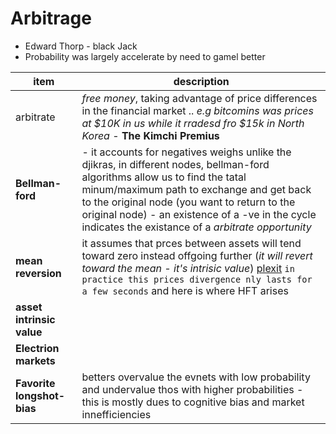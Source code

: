 # Arbitrage
- Edward Thorp - black Jack 
- Probability was largely accelerate by need to gamel better

item | description
--- | --- 
arbitrate | *free money*, taking advantage of price differences in the financial market .. *e.g bitcomins was prices at $10K in us while it rradesd fro $15k in North Korea* - **The Kimchi Premius**
**Bellman-ford** | - it accounts for negatives weighs unlike the djikras, in different nodes, bellman-ford algorithms allow us to find the tatal minum/maximum path to exchange and get back to the original node (you want to return to the original node) - an existence of a -ve in the cycle indicates the existance of a *arbitrate opportunity*
**mean reversion** | it assumes that prces between assets will tend toward zero instead offgoing further (*it will revert toward the mean - it's intrisic value*)  [plexit](https://www.perplexity.ai/search/bell-ford-algorightm-ZpU1Or7_RRmQckZ3Rq88ug) `in practice this prices divergence nly lasts for a few seconds` and here is where HFT arises
**asset intrinsic value** | 
**Electrion markets** | 
**Favorite longshot-bias** | betters overvalue the evnets with low probability and undervalue thos with higher probabilities - this is mostly dues to cognitive bias and market innefficiencies 
